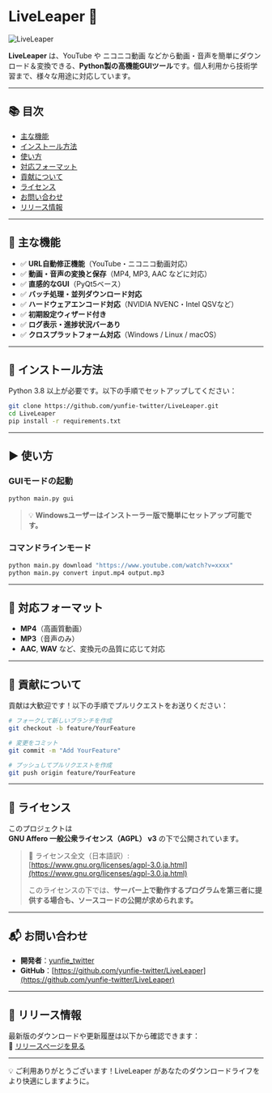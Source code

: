 # LiveLeaper 🎥

![LiveLeaper](https://img.shields.io/badge/LiveLeaper-YouTube%20Downloader-blue)

**LiveLeaper** は、YouTube や ニコニコ動画 などから動画・音声を簡単にダウンロード＆変換できる、**Python製の高機能GUIツール**です。個人利用から技術学習まで、様々な用途に対応しています。

---

## 📚 目次

- [主な機能](#主な機能)
- [インストール方法](#インストール方法)
- [使い方](#使い方)
- [対応フォーマット](#対応フォーマット)
- [貢献について](#貢献について)
- [ライセンス](#ライセンス)
- [お問い合わせ](#お問い合わせ)
- [リリース情報](#リリース情報)

---

## 🔧 主な機能

- ✅ **URL自動修正機能**（YouTube・ニコニコ動画対応）
- ✅ **動画・音声の変換と保存**（MP4, MP3, AAC などに対応）
- ✅ **直感的なGUI**（PyQt5ベース）
- ✅ **バッチ処理・並列ダウンロード対応**
- ✅ **ハードウェアエンコード対応**（NVIDIA NVENC・Intel QSVなど）
- ✅ **初期設定ウィザード付き**
- ✅ **ログ表示・進捗状況バーあり**
- ✅ **クロスプラットフォーム対応**（Windows / Linux / macOS）

---

## 🧩 インストール方法

Python 3.8 以上が必要です。以下の手順でセットアップしてください：

```bash
git clone https://github.com/yunfie-twitter/LiveLeaper.git
cd LiveLeaper
pip install -r requirements.txt
```

---

## ▶️ 使い方

### GUIモードの起動

```bash
python main.py gui
```

> 💡 **Windowsユーザーはインストーラー版で簡単にセットアップ可能です。**

### コマンドラインモード

```bash
python main.py download "https://www.youtube.com/watch?v=xxxx"
python main.py convert input.mp4 output.mp3
```

---

## 🎵 対応フォーマット

- **MP4**（高画質動画）
- **MP3**（音声のみ）
- **AAC**, **WAV** など、変換元の品質に応じて対応

---

## 🤝 貢献について

貢献は大歓迎です！以下の手順でプルリクエストをお送りください：

```bash
# フォークして新しいブランチを作成
git checkout -b feature/YourFeature

# 変更をコミット
git commit -m "Add YourFeature"

# プッシュしてプルリクエストを作成
git push origin feature/YourFeature
```

---

## 📄 ライセンス

このプロジェクトは  
**GNU Affero 一般公衆ライセンス（AGPL） v3** の下で公開されています。  

> 🔗 ライセンス全文（日本語訳）:  
> [https://www.gnu.org/licenses/agpl-3.0.ja.html](https://www.gnu.org/licenses/agpl-3.0.ja.html)  
>  
> このライセンスの下では、**サーバー上で動作するプログラムを第三者に提供する場合も、ソースコードの公開が求められます。**

---

## 📬 お問い合わせ

- **開発者**：[yunfie_twitter](https://twitter.com/yunfie_twitter)  
- **GitHub**：[https://github.com/yunfie-twitter/LiveLeaper](https://github.com/yunfie-twitter/LiveLeaper)

---

## 🚀 リリース情報

最新版のダウンロードや更新履歴は以下から確認できます：  
🔗 [リリースページを見る](https://github.com/yunfie-twitter/LiveLeaper/releases)

---

💡 ご利用ありがとうございます！LiveLeaper があなたのダウンロードライフをより快適にしますように。
